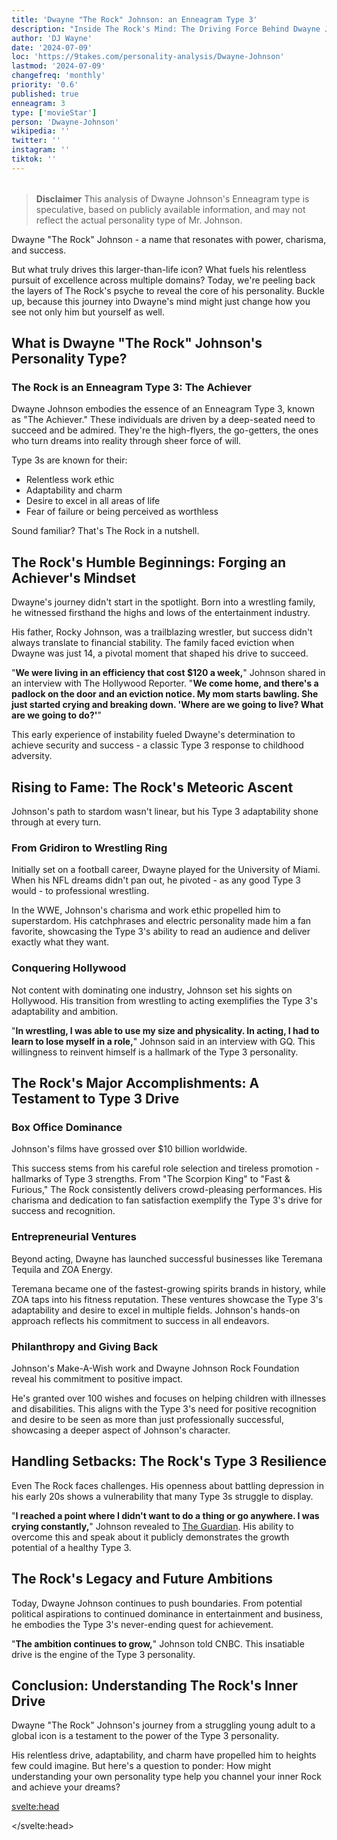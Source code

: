 ```yaml
---
title: 'Dwayne "The Rock" Johnson: an Enneagram Type 3'
description: "Inside The Rock's Mind: The Driving Force Behind Dwayne Johnson's Success"
author: 'DJ Wayne'
date: '2024-07-09'
loc: 'https://9takes.com/personality-analysis/Dwayne-Johnson'
lastmod: '2024-07-09'
changefreq: 'monthly'
priority: '0.6'
published: true
enneagram: 3
type: ['movieStar']
person: 'Dwayne-Johnson'
wikipedia: ''
twitter: ''
instagram: ''
tiktok: ''
---
```


<!-- // notes:  -->

<script>
	import  PopCard  from "$lib/components/atoms/PopCard.svelte";
</script>
<div
	style="display: flex;
    justify-content: center;
    margin: 1rem 0;
	"
>
	<PopCard
		image={`/types/3s/${'Dwayne-Johnson'}.webp`}
		showIcon={false}
		enneagramType="3"
		displayText="Dwayne Johnson"
		subtext=""
	/>
</div>

> **Disclaimer** This analysis of Dwayne Johnson's Enneagram type is speculative, based on publicly available information, and may not reflect the actual personality type of Mr. Johnson.

<p class="firstLetter">Dwayne "The Rock" Johnson - a name that resonates with power, charisma, and success.</p>

But what truly drives this larger-than-life icon? What fuels his relentless pursuit of excellence across multiple domains? Today, we're peeling back the layers of The Rock's psyche to reveal the core of his personality. Buckle up, because this journey into Dwayne's mind might just change how you see not only him but yourself as well.

## What is Dwayne "The Rock" Johnson's Personality Type?

### The Rock is an Enneagram Type 3: The Achiever

Dwayne Johnson embodies the essence of an Enneagram Type 3, known as "The Achiever." These individuals are driven by a deep-seated need to succeed and be admired. They're the high-flyers, the go-getters, the ones who turn dreams into reality through sheer force of will.

Type 3s are known for their:

- Relentless work ethic
- Adaptability and charm
- Desire to excel in all areas of life
- Fear of failure or being perceived as worthless

Sound familiar? That's The Rock in a nutshell.

## The Rock's Humble Beginnings: Forging an Achiever's Mindset

Dwayne's journey didn't start in the spotlight. Born into a wrestling family, he witnessed firsthand the highs and lows of the entertainment industry.

His father, Rocky Johnson, was a trailblazing wrestler, but success didn't always translate to financial stability. The family faced eviction when Dwayne was just 14, a pivotal moment that shaped his drive to succeed.

"**We were living in an efficiency that cost $120 a week,**" Johnson shared in an interview with The Hollywood Reporter. "**We come home, and there's a padlock on the door and an eviction notice. My mom starts bawling. She just started crying and breaking down. 'Where are we going to live? What are we going to do?'**"

This early experience of instability fueled Dwayne's determination to achieve security and success - a classic Type 3 response to childhood adversity.

## Rising to Fame: The Rock's Meteoric Ascent

Johnson's path to stardom wasn't linear, but his Type 3 adaptability shone through at every turn.

### From Gridiron to Wrestling Ring

Initially set on a football career, Dwayne played for the University of Miami. When his NFL dreams didn't pan out, he pivoted - as any good Type 3 would - to professional wrestling.

In the WWE, Johnson's charisma and work ethic propelled him to superstardom. His catchphrases and electric personality made him a fan favorite, showcasing the Type 3's ability to read an audience and deliver exactly what they want.

### Conquering Hollywood

Not content with dominating one industry, Johnson set his sights on Hollywood. His transition from wrestling to acting exemplifies the Type 3's adaptability and ambition.

"**In wrestling, I was able to use my size and physicality. In acting, I had to learn to lose myself in a role,**" Johnson said in an interview with GQ. This willingness to reinvent himself is a hallmark of the Type 3 personality.

## The Rock's Major Accomplishments: A Testament to Type 3 Drive

### Box Office Dominance

Johnson's films have grossed over $10 billion worldwide.

This success stems from his careful role selection and tireless promotion - hallmarks of Type 3 strengths. From "The Scorpion King" to "Fast & Furious," The Rock consistently delivers crowd-pleasing performances. His charisma and dedication to fan satisfaction exemplify the Type 3's drive for success and recognition.

### Entrepreneurial Ventures

Beyond acting, Dwayne has launched successful businesses like Teremana Tequila and ZOA Energy.

Teremana became one of the fastest-growing spirits brands in history, while ZOA taps into his fitness reputation. These ventures showcase the Type 3's adaptability and desire to excel in multiple fields. Johnson's hands-on approach reflects his commitment to success in all endeavors.

### Philanthropy and Giving Back

Johnson's Make-A-Wish work and Dwayne Johnson Rock Foundation reveal his commitment to positive impact.

He's granted over 100 wishes and focuses on helping children with illnesses and disabilities. This aligns with the Type 3's need for positive recognition and desire to be seen as more than just professionally successful, showcasing a deeper aspect of Johnson's character.

## Handling Setbacks: The Rock's Type 3 Resilience

Even The Rock faces challenges. His openness about battling depression in his early 20s shows a vulnerability that many Type 3s struggle to display.

"**I reached a point where I didn't want to do a thing or go anywhere. I was crying constantly,**" Johnson revealed to [The Guardian](https://www.theguardian.com/film/2018/apr/03/crying-constantly-dwayne-the-rock-johnson-reveals-teen-depression-battle#:~:text=%E2%80%9CI%20reached%20a%20point%20where,were%20evicted%20from%20their%20apartment.). His ability to overcome this and speak about it publicly demonstrates the growth potential of a healthy Type 3.

## The Rock's Legacy and Future Ambitions

Today, Dwayne Johnson continues to push boundaries. From potential political aspirations to continued dominance in entertainment and business, he embodies the Type 3's never-ending quest for achievement.

"**The ambition continues to grow,**" Johnson told CNBC. This insatiable drive is the engine of the Type 3 personality.

## Conclusion: Understanding The Rock's Inner Drive

Dwayne "The Rock" Johnson's journey from a struggling young adult to a global icon is a testament to the power of the Type 3 personality.

His relentless drive, adaptability, and charm have propelled him to heights few could imagine. But here's a question to ponder: How might understanding your own personality type help you channel your inner Rock and achieve your dreams?

<svelte:head>

<script type="application/ld+json">
{
  "@context": "http://schema.org",
  "@graph": [
    {
      "@type": "Article",
      "articleBody": "Dwayne 'The Rock' Johnson - a name that resonates with power, charisma, and success. This article delves into the driving force behind Johnson's success, exploring his personality through the lens of the Enneagram Type 3. From his humble beginnings to his rise as a Hollywood icon, we examine how his Type 3 traits have shaped his career, his approach to challenges, and his impact on the world.",
      "creator": ["DJ Wayne"],
      "author": {
        "@type": "Person",
        "name": "DJ Wayne",
        "sameAs": ["https://www.instagram.com/djwayne3/", "https://www.youtube.com/@djwayne3", "https://www.linkedin.com/in/davidtwayne/", "https://twitter.com/djwayne3"]
      },
      "dateModified": {
        "@type": "Date",
        "@value": "2024-07-09"
      },
      "datePublished": {
        "@type": "Date",
        "@value": "2024-07-09"
      },
      "description": "This blog post examines Dwayne 'The Rock' Johnson's personality through the lens of the Enneagram Type 3, exploring his upbringing, rise to fame, major accomplishments, and how he has handled challenges and success.",
      "headline": "Inside The Rock's Mind: The Driving Force Behind Dwayne Johnson's Success",
      "image": {
        "@type": "ImageObject",
        "height": 900,
        "url": "https://9takes.com/types/3s/Dwayne-Johnson.webp",
        "width": 900
      },
      "mainEntityOfPage": {
        "@id": "https://9takes.com/personality-analysis/Dwayne-Johnson",
        "@type": "WebPage"
      },
      "mentions": {
        "@type": "Person",
        "name": "Dwayne Johnson",
        "sameAs": [
          "https://en.wikipedia.org/wiki/Dwayne_Johnson",
          "https://www.imdb.com/name/nm0425005/",
          "https://twitter.com/TheRock"
        ]
      },
      "publisher": {
        "@type": "Organization",
        "sameAs": ["https://www.instagram.com/9takesdotcom/", "https://twitter.com/9takesdotcom"],
        "logo": {
          "@type": "ImageObject",
          "url": "https://9takes.com/brand/darkRubix.png"
        },
        "name": "9takes"
      }
    },
    {
      "@type": "FAQPage",
      "mainEntity": [
        {
          "@type": "Question",
          "acceptedAnswer": {
            "@type": "Answer",
            "text": "Dwayne Johnson is an Enneagram Type 3, also known as The Achiever. Type 3s are known for their relentless work ethic, adaptability, charm, and desire to excel in all areas of life. They are driven by a deep-seated need to succeed and be admired."
          },
          "name": "What is Dwayne 'The Rock' Johnson's Enneagram type?"
        },
        {
          "@type": "Question",
          "acceptedAnswer": {
            "@type": "Answer",
            "text": "Johnson's upbringing, including experiences of financial instability, shaped his Type 3 drive for success. An eviction notice at age 14 fueled his determination to achieve security and success, a classic Type 3 response to childhood adversity."
          },
          "name": "How did Dwayne Johnson's upbringing influence his Enneagram Type 3 personality?"
        },
        {
          "@type": "Question",
          "acceptedAnswer": {
            "@type": "Answer",
            "text": "Johnson's transition from wrestling to acting exemplifies the Type 3's adaptability and ambition. His ability to reinvent himself and excel in multiple fields, including entertainment and business ventures like Teremana Tequila and ZOA Energy, showcases classic Type 3 behavior."
          },
          "name": "How does Dwayne Johnson's career path reflect his Enneagram Type 3 traits?"
        },
        {
          "@type": "Question",
          "acceptedAnswer": {
            "@type": "Answer",
            "text": "Johnson's films have grossed over $10 billion worldwide, demonstrating his box office dominance. This success is a result of careful role selection and tireless promotion, both Type 3 strengths. His ability to consistently deliver crowd-pleasing performances exemplifies the Type 3's drive for success and recognition."
          },
          "name": "What are some examples of Dwayne Johnson's major accomplishments that reflect his Enneagram Type 3 traits?"
        },
        {
          "@type": "Question",
          "acceptedAnswer": {
            "@type": "Answer",
            "text": "Johnson's openness about battling depression in his early 20s shows a vulnerability that many Type 3s struggle to display. His ability to overcome this and speak about it publicly demonstrates the growth potential of a healthy Type 3, showcasing resilience and the capacity for personal growth."
          },
          "name": "How has Dwayne Johnson handled personal challenges as an Enneagram Type 3?"
        }
      ]
    }
  ]
}
</script>

</svelte:head>

<style lang="scss"></style>

